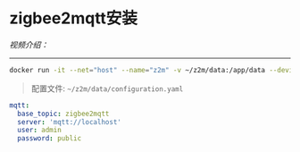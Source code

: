 # zigbee2mqtt安装

*视频介绍：*

---

```bash
docker run -it --net="host" --name="z2m" -v ~/z2m/data:/app/data --device=/dev/ttyACM0 -e TZ=Asia/Shanghai koenkk/zigbee2mqtt:latest
```

> 配置文件: `~/z2m/data/configuration.yaml`

```yaml
mqtt:
  base_topic: zigbee2mqtt
  server: 'mqtt://localhost'
  user: admin
  password: public

```